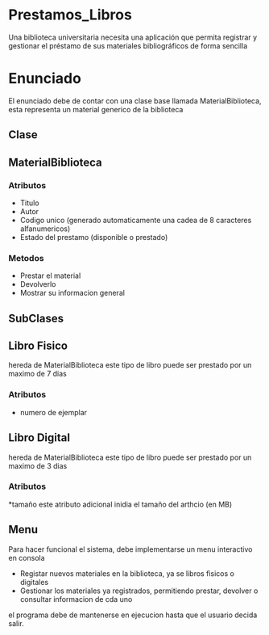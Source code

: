 # Prestamos_Libros
Una biblioteca universitaria necesita una aplicación que permita registrar y gestionar el préstamo de sus materiales bibliográficos de forma sencilla

# Enunciado 
El enunciado debe de contar con una clase base llamada MaterialBiblioteca, esta representa un material generico de la biblioteca 

## Clase
 
## MaterialBiblioteca

### Atributos
* Titulo
* Autor
* Codigo unico (generado automaticamente  una cadea de 8 caracteres alfanumericos)
* Estado del prestamo (disponible o prestado)

### Metodos
* Prestar el material
* Devolverlo
* Mostrar su informacion general

## SubClases

## Libro Fisico
hereda de MaterialBiblioteca este tipo de libro puede ser prestado por un maximo de 7 dias

### Atributos
* numero de ejemplar

## Libro Digital
hereda de MaterialBiblioteca este tipo de libro puede ser prestado por un maximo de 3 dias

### Atributos
*tamaño este atributo adicional inidia el tamaño del arthcio (en MB)

## Menu
Para hacer funcional el sistema, debe implementarse un menu interactivo en consola

* Registar nuevos materiales en la biblioteca, ya se libros fisicos o digitales 
* Gestionar los materiales ya registrados, permitiendo prestar, devolver o consultar informacion de cda uno 

el programa debe de mantenerse en ejecucion hasta que el usuario decida salir.